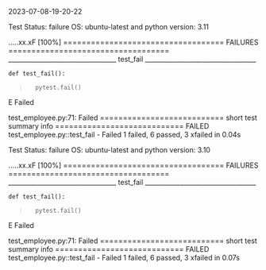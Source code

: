 2023-07-08-19-20-22 

Test Status: failure 
 OS: ubuntu-latest and python version: 3.11 

.....xx.xF                                                               [100%]
=================================== FAILURES ===================================
__________________________________ test_fail ___________________________________

    def test_fail():
>       pytest.fail()
E       Failed

test_employee.py:71: Failed
=========================== short test summary info ============================
FAILED test_employee.py::test_fail - Failed
1 failed, 6 passed, 3 xfailed in 0.04s


Test Status: failure 
 OS: ubuntu-latest and python version: 3.10 

.....xx.xF                                                               [100%]
=================================== FAILURES ===================================
__________________________________ test_fail ___________________________________

    def test_fail():
>       pytest.fail()
E       Failed

test_employee.py:71: Failed
=========================== short test summary info ============================
FAILED test_employee.py::test_fail - Failed
1 failed, 6 passed, 3 xfailed in 0.07s


